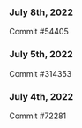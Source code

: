 ### July 8th, 2022

Commit #54405

### July 5th, 2022

Commit #314353


### July 4th, 2022

Commit #72281
